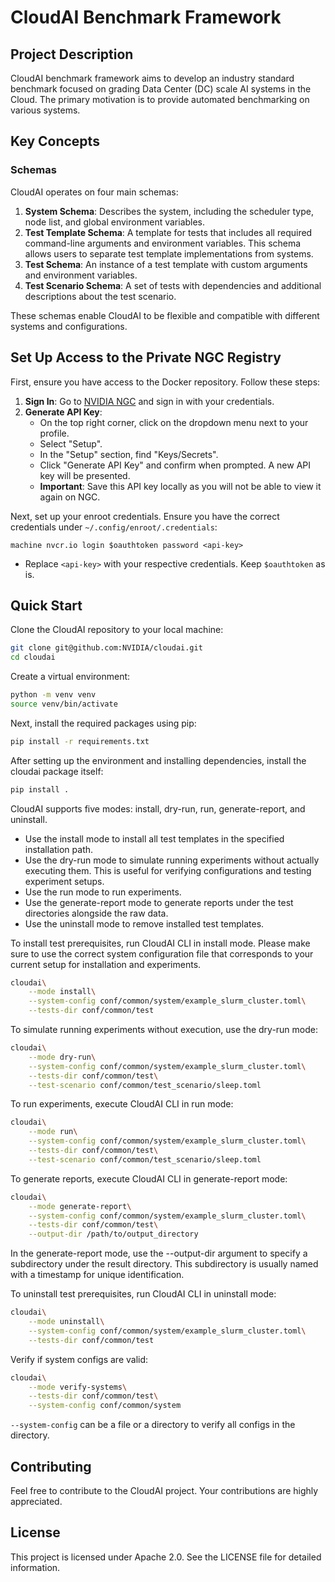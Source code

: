 # CloudAI Benchmark Framework

## Project Description
CloudAI benchmark framework aims to develop an industry standard benchmark focused on grading Data Center (DC) scale AI systems in the Cloud. The primary motivation is to provide automated benchmarking on various systems.

## Key Concepts
### Schemas
CloudAI operates on four main schemas:

1. **System Schema**: Describes the system, including the scheduler type, node list, and global environment variables.
2. **Test Template Schema**: A template for tests that includes all required command-line arguments and environment variables. This schema allows users to separate test template implementations from systems.
3. **Test Schema**: An instance of a test template with custom arguments and environment variables.
4. **Test Scenario Schema**: A set of tests with dependencies and additional descriptions about the test scenario.

These schemas enable CloudAI to be flexible and compatible with different systems and configurations.


## Set Up Access to the Private NGC Registry
First, ensure you have access to the Docker repository. Follow these steps:

1. **Sign In**: Go to [NVIDIA NGC](https://ngc.nvidia.com/signin) and sign in with your credentials.
2. **Generate API Key**:
    - On the top right corner, click on the dropdown menu next to your profile.
    - Select "Setup".
    - In the "Setup" section, find "Keys/Secrets".
    - Click "Generate API Key" and confirm when prompted. A new API key will be presented.
    - **Important**: Save this API key locally as you will not be able to view it again on NGC.

Next, set up your enroot credentials. Ensure you have the correct credentials under `~/.config/enroot/.credentials`:
```
machine nvcr.io login $oauthtoken password <api-key>
```
- Replace `<api-key>` with your respective credentials. Keep `$oauthtoken` as is.


## Quick Start
Clone the CloudAI repository to your local machine:
```bash
git clone git@github.com:NVIDIA/cloudai.git
cd cloudai
```

Create a virtual environment:
```bash
python -m venv venv
source venv/bin/activate
```

Next, install the required packages using pip:
```bash
pip install -r requirements.txt
```

After setting up the environment and installing dependencies, install the cloudai package itself:
```bash
pip install .
```

CloudAI supports five modes: install, dry-run, run, generate-report, and uninstall.
* Use the install mode to install all test templates in the specified installation path.
* Use the dry-run mode to simulate running experiments without actually executing them. This is useful for verifying configurations and testing experiment setups.
* Use the run mode to run experiments.
* Use the generate-report mode to generate reports under the test directories alongside the raw data.
* Use the uninstall mode to remove installed test templates.

To install test prerequisites, run CloudAI CLI in install mode.
Please make sure to use the correct system configuration file that corresponds to your current setup for installation and experiments.
```bash
cloudai\
    --mode install\
    --system-config conf/common/system/example_slurm_cluster.toml\
    --tests-dir conf/common/test
```

To simulate running experiments without execution, use the dry-run mode:
```bash
cloudai\
    --mode dry-run\
    --system-config conf/common/system/example_slurm_cluster.toml\
    --tests-dir conf/common/test\
    --test-scenario conf/common/test_scenario/sleep.toml
```

To run experiments, execute CloudAI CLI in run mode:
```bash
cloudai\
    --mode run\
    --system-config conf/common/system/example_slurm_cluster.toml\
    --tests-dir conf/common/test\
    --test-scenario conf/common/test_scenario/sleep.toml
```

To generate reports, execute CloudAI CLI in generate-report mode:
```bash
cloudai\
    --mode generate-report\
    --system-config conf/common/system/example_slurm_cluster.toml\
    --tests-dir conf/common/test\
    --output-dir /path/to/output_directory
```
In the generate-report mode, use the --output-dir argument to specify a subdirectory under the result directory.
This subdirectory is usually named with a timestamp for unique identification.

To uninstall test prerequisites, run CloudAI CLI in uninstall mode:
```bash
cloudai\
    --mode uninstall\
    --system-config conf/common/system/example_slurm_cluster.toml\
    --tests-dir conf/common/test
```

Verify if system configs are valid:
```bash
cloudai\
    --mode verify-systems\
    --tests-dir conf/common/test\
    --system-config conf/common/system
```
`--system-config` can be a file or a directory to verify all configs in the directory.

## Contributing
Feel free to contribute to the CloudAI project. Your contributions are highly appreciated.

## License
This project is licensed under Apache 2.0. See the LICENSE file for detailed information.
